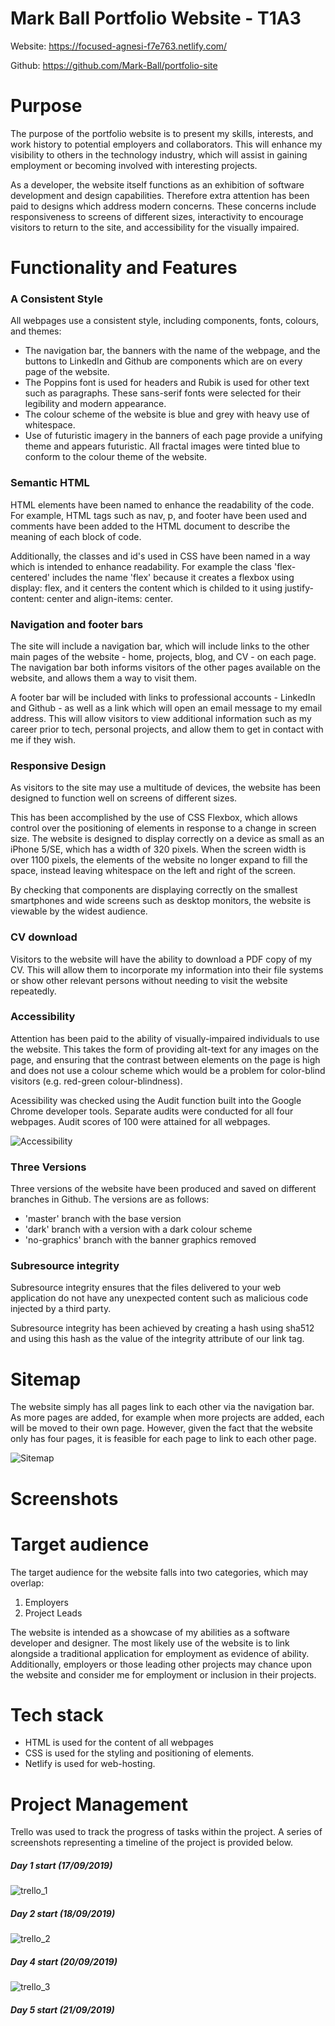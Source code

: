 # Mark Ball Portfolio Website - T1A3

Website: https://focused-agnesi-f7e763.netlify.com/

Github: https://github.com/Mark-Ball/portfolio-site

# Purpose

The purpose of the portfolio website is to present my skills, interests, and work history to potential employers and collaborators. This will enhance my visibility to others in the technology industry, which will assist in gaining employment or becoming involved with interesting projects.

As a developer, the website itself functions as an exhibition of software development and design capabilities. Therefore extra attention has been paid to designs which address modern concerns. These concerns include responsiveness to screens of different sizes, interactivity to encourage visitors to return to the site, and accessibility for the visually impaired.

# Functionality and Features

### A Consistent Style

All webpages use a consistent style, including components, fonts, colours, and themes:

- The navigation bar, the banners with the name of the webpage, and the buttons to LinkedIn and Github are components which are on every page of the website.
- The Poppins font is used for headers and Rubik is used for other text such as paragraphs. These sans-serif fonts were selected for their legibility and modern appearance.
- The colour scheme of the website is blue and grey with heavy use of whitespace.
- Use of futuristic imagery in the banners of each page provide a unifying theme and appears futuristic. All fractal images were tinted blue to conform to the colour theme of the website.

### Semantic HTML

HTML elements have been named to enhance the readability of the code. For example, HTML tags such as nav, p, and footer have been used and comments have been added to the HTML document to describe the meaning of each block of code.

Additionally, the classes and id's used in CSS have been named in a way which is intended to enhance readability. For example the class 'flex-centered' includes the name 'flex' because it creates a flexbox using display: flex, and it centers the content which is childed to it using justify-content: center and align-items: center.

### Navigation and footer bars

The site will include a navigation bar, which will include links to the other main pages of the website - home, projects, blog, and CV - on each page. The navigation bar both informs visitors of the other pages available on the website, and allows them a way to visit them.

A footer bar will be included with links to professional accounts - LinkedIn and Github - as well as a link which will open an email message to my email address. This will allow visitors to view additional information such as my career prior to tech, personal projects, and allow them to get in contact with me if they wish.

### Responsive Design

As visitors to the site may use a multitude of devices, the website has been designed to function well on screens of different sizes. 

This has been accomplished by the use of CSS Flexbox, which allows control over the positioning of elements in response to a change in screen size. The website is designed to display correctly on a device as small as an iPhone 5/SE, which has a width of 320 pixels. When the screen width is over 1100 pixels, the elements of the website no longer expand to fill the space, instead leaving whitespace on the left and right of the screen.

By checking that components are displaying correctly on the smallest smartphones and wide screens such as desktop monitors, the website is viewable by the widest audience.

### CV download

Visitors to the website will have the ability to download a PDF copy of my CV. This will allow them to incorporate my information into their file systems or show other relevant persons without needing to visit the website repeatedly.

### Accessibility

Attention has been paid to the ability of visually-impaired individuals to use the website. This takes the form of providing alt-text for any images on the page, and ensuring that the contrast between elements on the page is high and does not use a colour scheme which would be a problem for color-blind visitors (e.g. red-green colour-blindness).

Acessibility was checked using the Audit function built into the Google Chrome developer tools. Separate audits were conducted for all four webpages. Audit scores of 100 were attained for all webpages.

![Accessibility](./docs/accessibility_score.jpg)

### Three Versions

Three versions of the website have been produced and saved on different branches in Github. The versions are as follows:

- 'master' branch with the base version
- 'dark' branch with a version with a dark colour scheme
- 'no-graphics' branch with the banner graphics removed

### Subresource integrity

Subresource integrity ensures that the files delivered to your web application do not have any unexpected content such as malicious code injected by a third party.

Subresource integrity has been achieved by creating a hash using sha512 and using this hash as the value of the integrity attribute of our link tag. 

# Sitemap

The website simply has all pages link to each other via the navigation bar. As more pages are added, for example when more projects are added, each will be moved to their own page. However, given the fact that the website only has four pages, it is feasible for each page to link to each other page.

![Sitemap](./docs/sitemap.jpg)

# Screenshots


# Target audience

The target audience for the website falls into two categories, which may overlap:

1. Employers
2. Project Leads

The website is intended as a showcase of my abilities as a software developer and designer. The most likely use of the website is to link alongside a traditional application for employment as evidence of ability. Additionally, employers or those leading other projects may chance upon the website and consider me for employment or inclusion in their projects.

# Tech stack

- HTML is used for the content of all webpages
- CSS is used for the styling and positioning of elements.
- Netlify is used for web-hosting.

# Project Management

Trello was used to track the progress of tasks within the project. A series of screenshots representing a timeline of the project is provided below.

##### Day 1 start (17/09/2019)
![trello_1](./docs/trello_1.jpg)

##### Day 2 start (18/09/2019)
![trello_2](./docs/trello_2.jpg)

##### Day 4 start (20/09/2019)
![trello_3](./docs/trello_3.jpg)

##### Day 5 start (21/09/2019)

